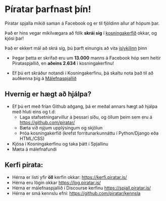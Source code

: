 # Píratar þarfnast þín!

Píratar spjalla mikið saman á Facebook og er til fjöldinn allur af hópum þar. 

Það er hins vegar mikilvægara að fólk **skrái sig** í [kosningakerfið](https://x.piratar.is) okkar, og kjósi þar!

Það er ekkert mál að skrá sig, þú þarft einungis að vita [íslykilinn](https://www.island.is/islykill/) þinn

* Þegar þetta er skrifað eru um **13.000** manns á Facebook hóp sem heitir Pírataspjallið, en **aðeins 2.634** í kosningakerfinu!

* Ef þú ert skráður notandi í Kosningakerfinu, þá skaltu nota það til að auðkenna þig á [Málefnaspjallið](https://spjall.piratar.is/)


## Hvernig er hægt að hjálpa?
* Ef þú ert með frían Github aðgang, þá er meðal annars hægt að hjálpa með hluti eins og t.d:
   * Laga stafsetningarvillur á þessari síðu, og öllum þeim sem eru á https://github.com/piratar/
   * Bæta við nýjum upplýsingum og skjölun
   * Þróa kosningakerfið (krefst forritunarkunnáttu í Python/Django eða HTML/CSS)
* Kjósa í Kosningakerfinu og taka þátt í Spjallinu
* Mæta á málefnafundi

## Kerfi pírata:
* Hérna er listi yfir **öll** kerfin okkar: https://kerfi.piratar.is/
* Hérna eru lögin okkar https://log.piratar.is/
* Hérna er málefnaspjallið í Discourse kerfinu https://spjall.piratar.is/
* Hérna er smá kennslu efni: https://github.com/piratar/kennsla

